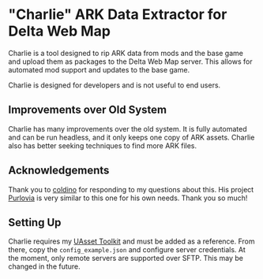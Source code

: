 # "Charlie" ARK Data Extractor for Delta Web Map

Charlie is a tool designed to rip ARK data from mods and the base game and upload them as packages to the Delta Web Map server. This allows for automated mod support and updates to the base game. 

Charlie is designed for developers and is not useful to end users.

## Improvements over Old System

Charlie has many improvements over the old system. It is fully automated and can be run headless, and it only keeps one copy of ARK assets. Charlie also has better seeking techniques to find more ARK files.

## Acknowledgements

Thank you to [coldino](https://github.com/coldino/) for responding to my questions about this. His project [Purlovia](https://github.com/arkutils/Purlovia) is very similar to this one for his own needs. Thank you so much!

## Setting Up

Charlie requires my [UAsset Toolkit](https://github.com/Roman-Port/UASSET-Toolkit) and must be added as a reference. From there, copy the ``config_example.json`` and configure server credentials. At the moment, only remote servers are supported over SFTP. This may be changed in the future.
